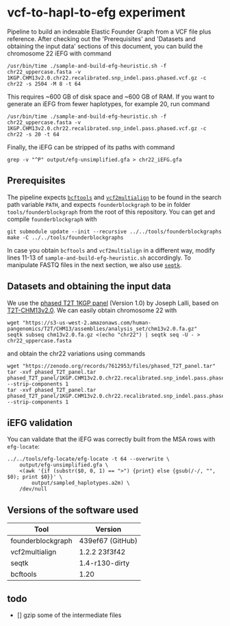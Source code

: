 # vcf-to-hapl-to-efg experiment
Pipeline to build an indexable Elastic Founder Graph from a VCF file plus reference. After checking out the 'Prerequisites' and 'Datasets and obtaining the input data' sections of this document, you can build the chromosome 22 iEFG with command
```console
/usr/bin/time ./sample-and-build-efg-heuristic.sh -f chr22_uppercase.fasta -v 1KGP.CHM13v2.0.chr22.recalibrated.snp_indel.pass.phased.vcf.gz -c chr22 -s 2504 -M 8 -t 64
```
This requires ~600 GB of disk space and ~600 GB of RAM. If you want to generate an iEFG from fewer haplotypes, for example 20, run command
```console
/usr/bin/time ./sample-and-build-efg-heuristic.sh -f chr22_uppercase.fasta -v 1KGP.CHM13v2.0.chr22.recalibrated.snp_indel.pass.phased.vcf.gz -c chr22 -s 20 -t 64
```
Finally, the iEFG can be stripped of its paths with command
```console
grep -v "^P" output/efg-unsimplified.gfa > chr22_iEFG.gfa
```

## Prerequisites
The pipeline expects [`bcftools`](https://www.htslib.org/download/) and [`vcf2multialign`](https://github.com/tsnorri/vcf2multialign) to be found in the search path variable `PATH`, and expects `founderblockgraph` to be in folder `tools/founderblockgraph` from the root of this repository. You can get and compile `founderblockgraph` with
```console
git submodule update --init --recursive ../../tools/founderblockgraphs
make -C ../../tools/founderblockgraphs
```

In case you obtain `bcftools` and `vcf2multialign` in a different way, modify lines 11-13 of `sample-and-build-efg-heuristic.sh` accordingly. To manipulate FASTQ files in the next section, we also use [`seqtk`](https://github.com/lh3/seqtk).

## Datasets and obtaining the input data
We use the [phased T2T 1KGP panel](https://zenodo.org/records/7612953) (Version 1.0) by Joseph Lalli, based on [T2T-CHM13v2.0](https://github.com/marbl/CHM13). We can easily obtain chromosome 22 with
```console
wget "https://s3-us-west-2.amazonaws.com/human-pangenomics/T2T/CHM13/assemblies/analysis_set/chm13v2.0.fa.gz"
seqtk subseq chm13v2.0.fa.gz <(echo "chr22") | seqtk seq -U - > chr22_uppercase.fasta
```
and obtain the chr22 variations using commands
```console
wget "https://zenodo.org/records/7612953/files/phased_T2T_panel.tar"
tar -xvf phased_T2T_panel.tar phased_T2T_panel/1KGP.CHM13v2.0.chr22.recalibrated.snp_indel.pass.phased.vcf.gz --strip-components 1
tar -xvf phased_T2T_panel.tar phased_T2T_panel/1KGP.CHM13v2.0.chr22.recalibrated.snp_indel.pass.phased.vcf.gz.tbi --strip-components 1
```

## iEFG validation
You can validate that the iEFG was correctly built from the MSA rows with `efg-locate`:
```console
../../tools/efg-locate/efg-locate -t 64 --overwrite \
    output/efg-unsimplified.gfa \
    <(awk '{if (substr($0, 0, 1) == ">") {print} else {gsub(/-/, "", $0); print $0}}' \
        output/sampled_haplotypes.a2m) \
    /dev/null
```

## Versions of the software used
| Tool              |          Version |
| ----------------- | ---------------- |
| founderblockgraph | 439ef67 (GitHub) |
| vcf2multialign    |    1.2.2 23f3f42 |
| seqtk             |   1.4-r130-dirty |
| bcftools          |             1.20 |

## todo
- [] gzip some of the intermediate files
